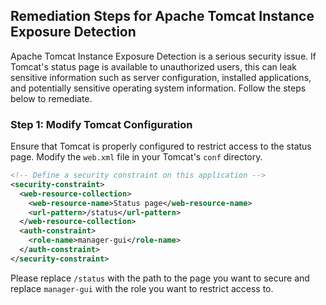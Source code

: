 

## Remediation Steps for Apache Tomcat Instance Exposure Detection

Apache Tomcat Instance Exposure Detection is a serious security issue. If Tomcat's status page is available to unauthorized users, this can leak sensitive information such as server configuration, installed applications, and potentially sensitive operating system information. Follow the steps below to remediate.

### Step 1: Modify Tomcat Configuration
Ensure that Tomcat is properly configured to restrict access to the status page. Modify the `web.xml` file in your Tomcat's `conf` directory.

```xml
<!-- Define a security constraint on this application -->
<security-constraint>
  <web-resource-collection>
    <web-resource-name>Status page</web-resource-name>
    <url-pattern>/status</url-pattern>
  </web-resource-collection>
  <auth-constraint>
    <role-name>manager-gui</role-name>
  </auth-constraint>
</security-constraint>
```

Please replace `/status` with the path to the page you want to secure and replace `manager-gui` with the role you want to restrict access to.
